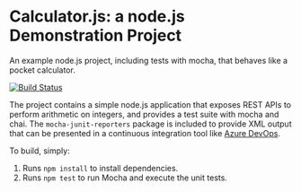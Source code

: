 Calculator.js: a node.js Demonstration Project
==============================================
An example node.js project, including tests with mocha, that behaves like
a pocket calculator.

[![Build Status](https://dev.azure.com/girjeshgupta2005/Parts%20Unlimited/_apis/build/status/atingupta2005.calculator?branchName=refs%2Fpull%2F4%2Fmerge)](https://dev.azure.com/girjeshgupta2005/Parts%20Unlimited/_build/latest?definitionId=5&branchName=refs%2Fpull%2F4%2Fmerge)

The project contains a simple node.js application that exposes REST APIs
to perform arithmetic on integers, and provides a test suite with mocha
and chai.  The `mocha-junit-reporters` package is included to provide XML
output that can be presented in a continuous integration tool like
[Azure DevOps](https://azure.com/devops).

To build, simply:

1. Runs `npm install` to install dependencies.
2. Runs `npm test` to run Mocha and execute the unit tests.

